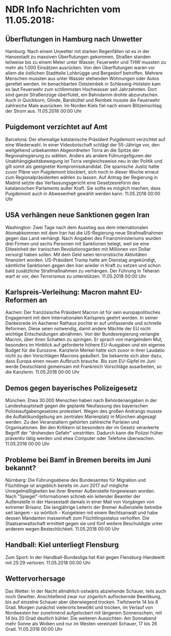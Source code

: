 # NDR Info Nachrichten vom 11.05.2018:


## Überflutungen in Hamburg nach Unwetter
Hamburg: Nach einem Unwetter mit starken Regenfällen ist es in der Hansestadt zu massiven Überflutungen gekommen. Straßen standen teilweise bis zu einem Meter unter Wasser, Feuerwehr und THW mussten zu mehr als 1.000 Einsätzen ausrücken. Von den Überflutungen waren vor allem die östlichen Stadtteile Lohbrügge und Bergedorf betroffen. Mehrere Menschen mussten aus unter Wasser stehenden Wohnungen oder Autos gerettet werden. Im benachbarten Oststeinbek in Schleswig-Holstein kam es laut Feuerwehr zum schlimmsten Hochwasser seit Jahrzehnten. Dort sind ganze Straßenzüge überflutet, ein Bahndamm drohte abzurutschen. Auch in Quickborn, Glinde, Barsbüttel und Reinbek musste die Feuerwehr zahlreiche Male ausrücken. Im  Norden Kiels fiel nach einem Blitzeinschlag der Strom aus. 11.05.2018 00:00 Uhr 

## Puigdemont verzichtet auf Amt
Barcelona: Der ehemalige katalanische Präsident Puigdemont verzichtet auf eine Wiederwahl. In einer Videobotschaft schlägt der 55-Jährige vor, den weitgehend unbekannten Abgeordneten Torra an die Spitze der Regionalregierung zu wählen. Anders als andere Führungsfiguren der Unabhängigkeitsbewegung ist Torra vergleichsweise neu in der Politik und gilt somit als geeigneter Kompromisskandidat. Die spanische Justiz hatte zuvor Pläne von Puigdemont blockiert, sich noch in dieser Woche erneut zum Regionalpräsidenten wählen zu lassen. Auf Antrag der Regierung in Madrid setzte das Verfassungsgericht eine Gesetzesreform des katalanischen Parlaments außer Kraft. Sie sollte es möglich machen, dass Puigdemont auch in Abwesenheit gewählt werden kann. 11.05.2018 00:00 Uhr 

## USA verhängen neue Sanktionen gegen Iran
Washington: Zwei Tage nach dem Ausstieg aus dem internationalen Atomabkommen mit dem Iran hat die US-Regierung neue Strafmaßnahmen gegen das Land verhängt. Nach Angaben des Finanzministeriums wurden drei Firmen und sechs Personen mit Sanktionen belegt, weil sie eine Eliteeinheit der Iranischen Revolutionsgarden mit Millionen von Dollar versorgt haben sollen. Mit dem Geld seien terroristische Aktivitäten finanziert worden. US-Präsident Trump hatte am Dienstag angekündigt, sämtliche Sanktionen gegen den Iran wieder in Kraft zu setzen und schon bald zusätzliche Strafmaßnahmen zu verhängen. Der Führung in Teheran warf er vor, den Terrorismus zu unterstützen. 11.05.2018 00:00 Uhr 

## Karlspreis-Verleihung: Macron mahnt EU-Reformen an
Aachen: Der französische Präsident Macron ist für sein europapolitisches Engagement mit dem Internationalen Karlspreis geehrt worden. In seiner Dankesrede im Aachener Rathaus pochte er auf umfassende und schnelle Reformen. Diese seien notwendig, damit andere Mächte der EU nicht wichtige Entscheidungen abnähmen. Von der Bundesregierung verlangte Macron, über ihren Schatten zu springen. Er sprach von mangelndem Mut, besonders im Hinblick auf geforderte höhere EU-Ausgaben und ein eigenes Budget für die Eurozone. Kanzlerin Merkel hatte sich zuvor in ihrer Laudatio nicht zu den Vorschlägen Macrons geäußert. Sie bekannte sich aber dazu, dass Europa einen neuen Aufbruch brauche. Bis zum EU-Gipfel im Juni werde Deutschland gemeinsam mit Frankreich Vorschläge ausarbeiten, so die Kanzlerin. 11.05.2018 00:00 Uhr 

## Demos gegen bayerisches Polizeigesetz
München: Etwa 30.000 Menschen haben nach Behördenangaben in der Landeshauptstadt gegen die geplante Neufassung des bayerischen Polizeiaufgabengesetzes protestiert. Wegen des großen Andrangs musste die Auftaktkundgebung am zentralen Marienplatz in München abgesagt werden. Zu den Veranstaltern gehörten zahlreiche Parteien und Organisationen. Bei den Kritikern ist besonders der im Gesetz verankerte Begriff der "drohenden Gefahr" umstritten. Dadurch kann die Polizei früher präventiv tätig werden und etwa Computer oder Telefone überwachen. 11.05.2018 00:00 Uhr 

## Probleme bei Bamf in Bremen bereits im Juni bekannt?
Nürnberg: 	Die Führungsebene des Bundesamtes für Migration und Flüchtlinge ist angeblich bereits im Juni 2017 auf mögliche Unregelmäßigkeiten bei ihrer Bremer Außenstelle hingewiesen worden. Nach "Spiegel"-Informationen schrieb ein leitender Beamter der Außenstelle in der Hansestadt damals in einer Mail von Vorgängen von extremer Brisanz. Die langjährige Leiterin der Bremer Außenstelle betreibe seit langem  - so wörtlich - Kungeleien mit einem Rechtsanwalt und habe dessen Mandanten massenhaft zum Flüchtlingsstatus verholfen. Die Staatsanwaltschaft ermittelt gegen sie und fünf weitere Beschuldigte unter anderem wegen Bestechlichkeit. 11.05.2018 00:00 Uhr 

## Handball: Kiel unterliegt Flensburg
Zum Sport: In der Handball-Bundesliga hat Kiel gegen Flensburg-Handewitt mit 25:29 verloren. 11.05.2018 00:00 Uhr 

## Wettervorhersage
Das Wetter: In der Nacht allmählich ostwärts abziehende Schauer, teils auch noch Gewitter. Anschließend zwar nur zögerlich auflockernde Bewölkung, bis auf einzelne Schauer aber überwiegend trocken. Tiefstwerte 14 bis 8 Grad. Morgen zunächst vielerorts bewölkt und trocken, im Verlauf von Nordwesten her zunehmend aufgelockert mit längerem Sonnenschein, mit 14 bis 20 Grad deutlich kühler. Die weiteren Aussichten: Am Sonnabend mehr Sonne als Wolken und nur im Westen vereinzelt Schauer, 17 bis 26 Grad. 11.05.2018 00:00 Uhr 
